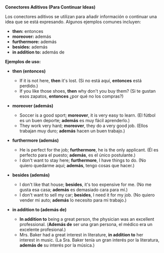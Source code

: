 

**Conectores Aditivos (Para Continuar Ideas)**

Los conectores aditivos se utilizan para añadir información o continuar una idea que se está expresando. Algunos ejemplos comunes incluyen:

*   **then:** entonces
*   **moreover:** además
*   **furthermore:** además
*   **besides:** además
*   **in addition to:** además de

**Ejemplos de uso:**

*   **then (entonces)**

    *   If it is not here, **then** it's lost. (Si no está aquí, **entonces** está perdido.)
    *   If you like those shoes, **then** why don't you buy them? (Si te gustan esos zapatos, **entonces** ¿por qué no los compras?)

*   **moreover (además)**

    *   Soccer is a good sport; **moreover**, it is very easy to learn. (El fútbol es un buen deporte; **además** es muy fácil aprenderlo.)
    *   They work very hard; **moreover**, they do a very good job. (Ellos trabajan muy duro; **además** hacen un buen trabajo.)

*   **furthermore (además)**

    *   He is perfect for the job; **furthermore**, he is the only applicant. (Él es perfecto para el puesto; **además**, es el único postulante.)
    *   I don't want to stay here; **furthermore**, I have things to do. (No quiero quedarme aquí; **además**, tengo cosas que hacer.)

*   **besides (además)**

    *   I don't like that house; **besides**, it's too expensive for me. (No me gusta esa casa; **además** es demasiado cara para mí.)
    *   I don't want to sell my car; **besides**, I need it for my job. (No quiero vender mi auto; **además** lo necesito para mi trabajo.)

*   **in addition to (además de)**

    *   **In addition to** being a great person, the physician was an excellent professional. (**Además de** ser una gran persona, el médico era un excelente profesional.)
    *   Mrs. Baker had a great interest in literature, **in addition to** her interest in music. (La Sra. Baker tenía un gran interés por la literatura, **además de** su interés por la música.)


